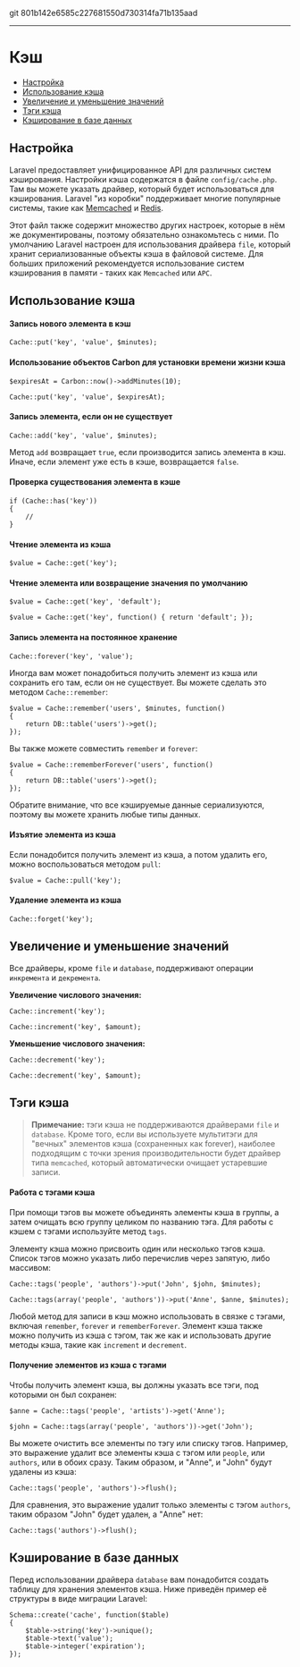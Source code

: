 git 801b142e6585c227681550d730314fa71b135aad

---

# Кэш

- [Настройка](#configuration)
- [Использование кэша](#cache-usage)
- [Увеличение и уменьшение значений](#increments-and-decrements)
- [Тэги кэша](#cache-tags)
- [Кэширование в базе данных](#database-cache)

<a name="configuration"></a>
## Настройка

Laravel предоставляет унифицированное API для различных систем кэширования. Настройки кэша содержатся в файле `config/cache.php`. Там вы можете указать драйвер, который будет использоваться для кэширования. Laravel "из коробки" поддерживает многие популярные системы, такие как [Memcached](http://memcached.org) и [Redis](http://redis.io).

Этот файл также содержит множество других настроек, которые в нём же документированы, поэтому обязательно ознакомьтесь с ними. По умолчанию Laravel настроен для использования драйвера `file`, который хранит сериализованные объекты кэша в файловой системе.  Для больших приложений рекомендуется использование систем кэширования в памяти - таких как `Memcached` или `APC`.

<a name="cache-usage"></a>
## Использование кэша

#### Запись нового элемента в кэш

	Cache::put('key', 'value', $minutes);

#### Использование объектов Carbon для установки времени жизни кэша

	$expiresAt = Carbon::now()->addMinutes(10);

	Cache::put('key', 'value', $expiresAt); 	

#### Запись элемента, если он не существует

	Cache::add('key', 'value', $minutes);

Метод `add` возвращает `true`, если производится запись элемента в кэш. Иначе, если элемент уже есть в кэше, возвращается `false`.

#### Проверка существования элемента в кэше

	if (Cache::has('key'))
	{
		//
	}

#### Чтение элемента из кэша

	$value = Cache::get('key');

#### Чтение элемента или возвращение значения по умолчанию

	$value = Cache::get('key', 'default');

	$value = Cache::get('key', function() { return 'default'; });

#### Запись элемента на постоянное хранение

	Cache::forever('key', 'value');

Иногда вам может понадобиться получить элемент из кэша или сохранить его там, если он не существует. Вы можете сделать это методом `Cache::remember`:

	$value = Cache::remember('users', $minutes, function()
	{
		return DB::table('users')->get();
	});

Вы также можете совместить `remember` и `forever`:

	$value = Cache::rememberForever('users', function()
	{
		return DB::table('users')->get();
	});

Обратите внимание, что все кэшируемые данные сериализуются, поэтому вы можете хранить любые типы данных.

#### Изъятие элемента из кэша

Если понадобится получить элемент из кэша, а потом удалить его, можно воспользоваться методом `pull`:

	$value = Cache::pull('key');

#### Удаление элемента из кэша

	Cache::forget('key');

<a name="increments-and-decrements"></a>
## Увеличение и уменьшение значений

Все драйверы, кроме `file` и `database`, поддерживают операции `инкремента` и `декремента`.

**Увеличение числового значения:**

	Cache::increment('key');

	Cache::increment('key', $amount);

**Уменьшение числового значения:**

	Cache::decrement('key');

	Cache::decrement('key', $amount);


<a name="cache-tags"></a>
## Тэги кэша

> **Примечание:** тэги кэша не поддерживаются драйверами `file` и `database`. Кроме того, если вы используете мультитэги для "вечных" элементов кэша (сохраненных как forever), наиболее подходящим с точки зрения производительности будет драйвер типа `memcached`, который автоматически очищает устаревшие записи.

#### Работа с тэгами кэша

При помощи тэгов вы можете объединять элементы кэша в группы, а затем очищать всю группу целиком по названию тэга. Для работы с кэшем с тэгами используйте метод `tags`.

Элементу кэша можно присвоить один или несколько тэгов кэша. Список тэгов можно указать либо перечислив через запятую, либо массивом:

	Cache::tags('people', 'authors')->put('John', $john, $minutes);

	Cache::tags(array('people', 'authors'))->put('Anne', $anne, $minutes);

Любой метод для записи в кэш можно использовать в связке с тэгами, включая `remember`, `forever` и `rememberForever`. Элемент кэша также можно получить из кэша с тэгом, так же как и использовать другие методы кэша, такие как `increment` и `decrement`.

#### Получение элементов из кэша с тэгами

Чтобы получить элемент кэша, вы должны указать все тэги, под которыми он был сохранен:

	$anne = Cache::tags('people', 'artists')->get('Anne');

	$john = Cache::tags(array('people', 'authors'))->get('John');

Вы можете очистить все элементы по тэгу или списку тэгов. Например, это выражение удалит все элементы кэша с тэгом или `people`, или `authors`, или в обоих сразу. Таким образом, и "Anne", и "John" будут удалены из кэша:

	Cache::tags('people', 'authors')->flush();

Для сравнения, это выражение удалит только элементы с тэгом `authors`, таким образом "John" будет удален, а "Anne" нет:

	Cache::tags('authors')->flush();

<a name="database-cache"></a>
## Кэширование в базе данных

Перед использовании драйвера `database` вам понадобится создать таблицу для хранения элементов кэша. Ниже приведён пример её структуры в виде миграции Laravel:

	Schema::create('cache', function($table)
	{
		$table->string('key')->unique();
		$table->text('value');
		$table->integer('expiration');
	});
